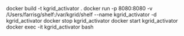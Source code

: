 



docker build -t kgrid_activator . 
docker run -p 8080:8080 -v /Users/farrisg/shelf:/var/kgrid/shelf --name kgrid_activator -d  kgrid_activator 
docker stop kgrid_activator
docker start kgrid_activator
docker exec -it kgrid_activator bash
